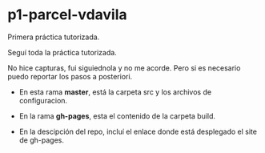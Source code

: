 # p1-parcel-vdavila

Primera práctica tutorizada.

Seguí toda la práctica tutorizada.

No hice capturas, fui siguiednola y no me acorde. Pero si es necesario puedo reportar los pasos a posteriori.

* En esta rama __master__, está la carpeta src y los archivos de configuracion.

* En la rama __gh-pages__, esta el contenido de la carpeta build. 

* En la descipción del repo, incluí el enlace donde está desplegado el site de gh-pages.

